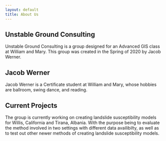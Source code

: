 ```yaml
---
layout: default
title: About Us
---
```

## Unstable Ground Consulting

Unstable Ground Consulting is a group designed for an Advanced GIS class at William and Mary. This group was created in the Spring of 2020 by Jacob Werner.

## Jacob Werner

Jacob Werner is a Certificate student at William and Mary, whose hobbies are ballroom, swing dance, and reading.

## Current Projects

The group is currently working on creating landslide susceptibility models for Willis, California and Tirana, Albania. With the purpose being to evaluate the method involved in two settings with different data availibilty, as well as to test out other newer methods of creating landslide susceptibility models.
